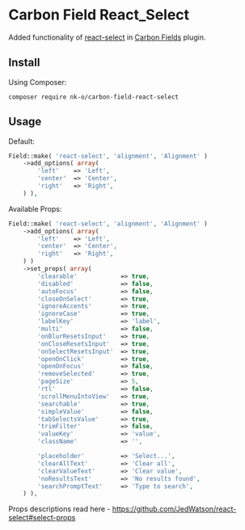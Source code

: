 # Carbon Field React_Select

Added functionality of [react-select](https://github.com/JedWatson/react-select) in [Carbon Fields](https://github.com/htmlburger/carbon-fields) plugin.

## Install

Using Composer:
```
composer require nk-o/carbon-field-react-select
```

## Usage

Default:
```php
Field::make( 'react-select', 'alignment', 'Alignment' )
    ->add_options( array(
        'left'    => 'Left',
        'center'  => 'Center',
        'right'   => 'Right',
    ) ),
```

Available Props:
```php
Field::make( 'react-select', 'alignment', 'Alignment' )
    ->add_options( array(
        'left'    => 'Left',
        'center'  => 'Center',
        'right'   => 'Right',
    ) )
    ->set_props( array(
        'clearable'            => true,
        'disabled'             => false,
        'autoFocus'            => false,
        'closeOnSelect'        => true,
        'ignoreAccents'        => true,
        'ignoreCase'           => true,
        'labelKey'             => 'label',
        'multi'                => false,
        'onBlurResetsInput'    => true,
        'onCloseResetsInput'   => true,
        'onSelectResetsInput'  => true,
        'openOnClick'          => true,
        'openOnFocus'          => false,
        'removeSelected'       => true,
        'pageSize'             => 5,
        'rtl'                  => false,
        'scrollMenuIntoView'   => true,
        'searchable'           => true,
        'simpleValue'          => false,
        'tabSelectsValue'      => true,
        'trimFilter'           => false,
        'valueKey'             => 'value',
        'className'            => '',

        'placeholder'          => 'Select...',
        'clearAllText'         => 'Clear all',
        'clearValueText'       => 'Clear value',
        'noResultsText'        => 'No results found',
        'searchPromptText'     => 'Type to search',
    ) ),
```
Props descriptions read here - https://github.com/JedWatson/react-select#select-props
